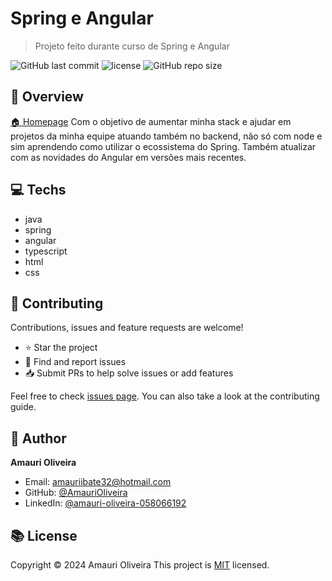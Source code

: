 
# Spring e Angular

> Projeto feito durante curso de Spring e Angular

![GitHub last commit](https://img.shields.io/github/last-commit/AmauriOliveira/product-backend-spring)
![license](https://img.shields.io/github/license/AmauriOliveira/product-backend-spring)
![GitHub repo size](https://img.shields.io/github/repo-size/AmauriOliveira/product-backend-spring)

## :telescope: Overview

  [🏠 Homepage](https://github.com/AmauriOliveira/product-backend-spring)
Com o objetivo de aumentar minha stack e ajudar em projetos da minha equipe atuando também no backend, não só com node e sim aprendendo como utilizar o ecossistema do Spring. Também atualizar com as novidades do Angular em versões mais recentes.

## :computer: Techs

- java
- spring
- angular
- typescript
- html
- css

## :star2: Contributing

Contributions, issues and feature requests are welcome!

- ⭐️ Star the project
- 🐛 Find and report issues
- 📥 Submit PRs to help solve issues or add features

Feel free to check [issues page](https://github.com/AmauriOliveira/product-backend-spring/issues). You can also take a look at the contributing guide.

## :bow: Author

**Amauri Oliveira**

- Email: <amauriibate32@hotmail.com>
- GitHub: [@AmauriOliveira](https://github.com/AmauriOliveira)
- LinkedIn: [@amauri-oliveira-058066192](https://linkedin.com/in/amauri-oliveira-058066192)

## :books: License

Copyright © 2024 Amauri Oliveira
This project is [MIT](license) licensed.
